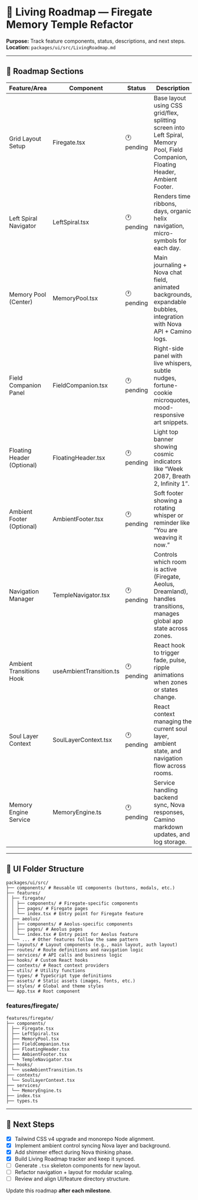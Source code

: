 # 🌱 Living Roadmap — Firegate Memory Temple Refactor

**Purpose:** Track feature components, status, descriptions, and next steps.  
**Location:** `packages/ui/src/LivingRoadmap.md`

---

## 📜 Roadmap Sections

| Feature/Area               | Component               | Status     | Description                                                                                                                        |
| -------------------------- | ----------------------- | ---------- | ---------------------------------------------------------------------------------------------------------------------------------- |
| Grid Layout Setup          | Firegate.tsx            | 🕐 pending | Base layout using CSS grid/flex, splitting screen into Left Spiral, Memory Pool, Field Companion, Floating Header, Ambient Footer. |
| Left Spiral Navigator      | LeftSpiral.tsx          | 🕐 pending | Renders time ribbons, days, organic helix navigation, micro-symbols for each day.                                                  |
| Memory Pool (Center)       | MemoryPool.tsx          | 🕐 pending | Main journaling + Nova chat field, animated backgrounds, expandable bubbles, integration with Nova API + Camino logs.              |
| Field Companion Panel      | FieldCompanion.tsx      | 🕐 pending | Right-side panel with live whispers, subtle nudges, fortune-cookie microquotes, mood-responsive art snippets.                      |
| Floating Header (Optional) | FloatingHeader.tsx      | 🕐 pending | Light top banner showing cosmic indicators like “Week 2087, Breath 2, Infinity 1”.                                                 |
| Ambient Footer (Optional)  | AmbientFooter.tsx       | 🕐 pending | Soft footer showing a rotating whisper or reminder like “You are weaving it now.”                                                  |
| Navigation Manager         | TempleNavigator.tsx     | 🕐 pending | Controls which room is active (Firegate, Aeolus, Dreamland), handles transitions, manages global app state across zones.           |
| Ambient Transitions Hook   | useAmbientTransition.ts | 🕐 pending | React hook to trigger fade, pulse, ripple animations when zones or states change.                                                  |
| Soul Layer Context         | SoulLayerContext.tsx    | 🕐 pending | React context managing the current soul layer, ambient state, and navigation flow across rooms.                                    |
| Memory Engine Service      | MemoryEngine.ts         | 🕐 pending | Service handling backend sync, Nova responses, Camino markdown updates, and log storage.                                           |

---

## 📁 UI Folder Structure

```
packages/ui/src/
├── components/ # Reusable UI components (buttons, modals, etc.)
├── features/
│ ├── firegate/
│ │ ├── components/ # Firegate-specific components
│ │ ├── pages/ # Firegate pages
│ │ └── index.tsx # Entry point for Firegate feature
│ ├── aeolus/
│ │ ├── components/ # Aeolus-specific components
│ │ ├── pages/ # Aeolus pages
│ │ └── index.tsx # Entry point for Aeolus feature
│ └── ... # Other features follow the same pattern
├── layouts/ # Layout components (e.g., main layout, auth layout)
├── routes/ # Route definitions and navigation logic
├── services/ # API calls and business logic
├── hooks/ # Custom React hooks
├── contexts/ # React context providers
├── utils/ # Utility functions
├── types/ # TypeScript type definitions
├── assets/ # Static assets (images, fonts, etc.)
├── styles/ # Global and theme styles
└── App.tsx # Root component
```

### features/firegate/

```
features/firegate/
├── components/
│ ├── Firegate.tsx
│ ├── LeftSpiral.tsx
│ ├── MemoryPool.tsx
│ ├── FieldCompanion.tsx
│ ├── FloatingHeader.tsx
│ ├── AmbientFooter.tsx
│ └── TempleNavigator.tsx
├── hooks/
│ └── useAmbientTransition.ts
├── contexts/
│ └── SoulLayerContext.tsx
├── services/
│ └── MemoryEngine.ts
├── index.tsx
├── types.ts
```

---

## 📌 Next Steps

- [x] Tailwind CSS v4 upgrade and monorepo Node alignment.
- [x] Implement ambient control syncing Nova layer and background.
- [x] Add shimmer effect during Nova thinking phase.
- [x] Build Living Roadmap tracker and keep it synced.
- [ ] Generate `.tsx` skeleton components for new layout.
- [ ] Refactor navigation + layout for modular scaling.
- [ ] Review and align UI/feature directory structure.

Update this roadmap **after each milestone**.
